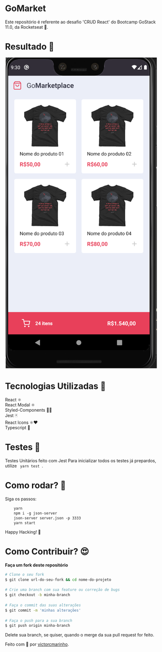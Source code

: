 # GoMarket
Este repositório é referente ao desafio 'CRUD React' do Bootcamp GoStack 11.0, da Rocketseat 🚀.


# Resultado 🚀
<p align="center">
  <img src="./imgs/GoMarket.png" />
</p>

# Tecnologias Utilizadas 🚀
React ⚛️ <br />
React Modal ⚛️ <br />
Styled-Components 💅🏻 <br />
Jest 🃏 <br />
React Icons ⚛️❤️ <br />
Typescript 🦕

# Testes 🧪
Testes Unitários feito com Jest
Para inicializar todos os testes já prepardos, utilize <code> yarn test </code>.

# Como rodar? 🤔
Siga os passos:

```
    yarn
    npm i -g json-server
    json-server server.json -p 3333
    yarn start

```
Happy Hacking! 🚀


# Como Contribuir? 😍
**Faça um fork deste repositório**

```bash
# Clone o seu fork
$ git clone url-do-seu-fork && cd nome-do-projeto

# Crie uma branch com sua feature ou correção de bugs
$ git checkout -b minha-branch

# Faça o commit das suas alterações
$ git commit -m 'minhas alterações'

# Faça o push para a sua branch
$ git push origin minha-branch
```

Delete sua branch, se quiser, quando o merge da sua pull request for feito. <br />

Feito com 💜 por <a href="https://www.linkedin.com/in/victorcmarinho/" target="blank">victorcmarinho</a>.
